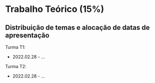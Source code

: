 # Trabalho Teórico (15%)
## Distribuição de temas e alocação de datas de apresentação

Turma T1:
- 2022.02.28 - ...

Turma T2:
- 2022.02.28 - ...
